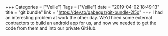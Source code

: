 +++
Categories = ["Veille"]
Tags = ["Veille"]
date = "2019-04-02 18:49:13"
title = "git bundle"
link = "https://dev.to/gabeguz/git-bundle-2l5o"
+++
I had an interesting problem at work the other day. We'd hired some external contractors to build an android app for us, and now we needed to get the code from them and into our private GitHub.
